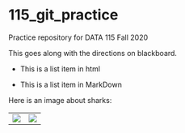 # 115_git_practice
Practice repository for DATA 115 Fall 2020

This goes along with the directions on blackboard.

<ul> 
  <li> This is a list item in html</li>
  </ul>
  
  * This is a list item in MarkDown
  
  
  Here is an image about sharks: 
  <table>
  <tr><td>
<img src="https://raw.githubusercontent.com/drdeford/115_git_practice/master/shark_image.png">
    </td>
    <td>
      <img src="https://raw.githubusercontent.com/drdeford/115_git_practice/master/shark2.png">
    </td>
  </tr>
  </table>
